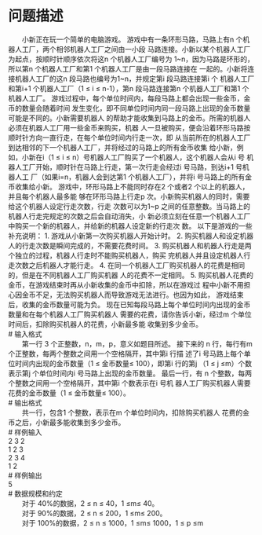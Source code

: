 <div id="pcont1" style="margin-top:20px; display:block;">

# 问题描述

<div class="pdcont">　　小新正在玩一个简单的电脑游戏。 游戏中有一条环形马路，马路上有n 个机器人工厂，两个相邻机器人工厂之间由一小段 马路连接。小新以某个机器人工厂为起点，按顺时针顺序依次将这n 个机器人工厂编号为 1~n，因为马路是环形的，所以第n 个机器人工厂和第1 个机器人工厂是由一段马路连接在 一起的。小新将连接机器人工厂的这n 段马路也编号为1~n，并规定第i 段马路连接第i 个 机器人工厂和第i+1 个机器人工厂（1 ≤ i ≤ n-1），第n 段马路连接第n 个机器人工厂和第1 个机器人工厂。 游戏过程中，每个单位时间内，每段马路上都会出现一些金币，金币的数量会随着时间 发生变化，即不同单位时间内同一段马路上出现的金币数量可能是不同的。小新需要机器人 的帮助才能收集到马路上的金币。所需的机器人必须在机器人工厂用一些金币来购买，机器 人一旦被购买，便会沿着环形马路按顺时针方向一直行走，在每个单位时间内行走一次，即 从当前所在的机器人工厂到达相邻的下一个机器人工厂，并将经过的马路上的所有金币收集 给小新，例如，小新在i（1 ≤ i ≤ n）号机器人工厂购买了一个机器人，这个机器人会从i 号 机器人工厂开始，顺时针在马路上行走，第一次行走会经过i 号马路，到达i+1 号机器人工 厂（如果i=n，机器人会到达第1 个机器人工厂），并将i 号马路上的所有金币收集给小新。 游戏中，环形马路上不能同时存在2 个或者2 个以上的机器人，并且每个机器人最多能 够在环形马路上行走p 次。小新购买机器人的同时，需要给这个机器人设定行走次数，行走 次数可以为1~p 之间的任意整数。当马路上的机器人行走完规定的次数之后会自动消失，小 新必须立刻在任意一个机器人工厂中购买一个新的机器人，并给新的机器人设定新的行走次 数。 以下是游戏的一些补充说明： 1. 游戏从小新第一次购买机器人开始计时。 2. 购买机器人和设定机器人的行走次数是瞬间完成的，不需要花费时间。 3. 购买机器人和机器人行走是两个独立的过程，机器人行走时不能购买机器人，购买 完机器人并且设定机器人行走次数之后机器人才能行走。 4. 在同一个机器人工厂购买机器人的花费是相同的，但是在不同机器人工厂购买机器 人的花费不一定相同。 5. 购买机器人花费的金币，在游戏结束时再从小新收集的金币中扣除，所以在游戏过 程中小新不用担心因金币不足，无法购买机器人而导致游戏无法进行。也因为如此， 游戏结束后，收集的金币数量可能为负。 现在已知每段马路上每个单位时间内出现的金币数量和在每个机器人工厂购买机器人 需要的花费，请你告诉小新，经过m 个单位时间后，扣除购买机器人的花费，小新最多能 收集到多少金币。</div>
# 输入格式

<div class="pdcont">　　第一行 3 个正整数，n，m，p，意义如题目所述。 接下来的 n 行，每行有m 个正整数，每两个整数之间用一个空格隔开，其中第i 行描 述了i 号马路上每个单位时间内出现的金币数量（1 ≤ 金币数量≤ 100），即第i 行的第j （1 ≤ j ≤m）个数表示第j 个单位时间内i 号马路上出现的金币数量。 最后一行，有 n 个整数，每两个整数之间用一个空格隔开，其中第i 个数表示在i 号机 器人工厂购买机器人需要花费的金币数量（1 ≤ 金币数量≤ 100）。</div>
# 输出格式

<div class="pdcont">　　共一行，包含1 个整数，表示在m 个单位时间内，扣除购买机器人 花费的金币之后，小新最多能收集到多少金币。</div>
# 样例输入

<div class="pddata">2 3 2<br/>
1 2 3<br/>
2 3 4<br/>
1 2</div>
# 样例输出

<div class="pddata">5</div>
# 数据规模和约定

<div class="pdcont">　　对于 40%的数据，2 ≤ n ≤ 40，1 ≤m≤ 40。<br/>
　　对于 90%的数据，2 ≤ n ≤ 200，1 ≤m≤ 200。<br/>
　　对于 100%的数据，2 ≤ n ≤ 1000，1 ≤m≤ 1000，1 ≤ p ≤m</div>

</div>